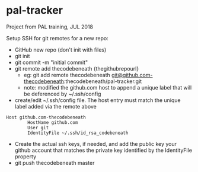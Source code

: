 # pal-tracker
Project from PAL training, JUL 2018

Setup SSH for git remotes for a new repo:
- GitHub new repo (don't init with files)
- git init
- git commit -m "initial commit"
- git remote add thecodebeneath {thegithubrepourl}
  - eg: git add remote thecodebeneath git@github.com-thecodebeneath:thecodebeneath/pal-tracker.git
  - note: modified the github.com host to append a unique label that will be deferenced by ~/.ssh/config
- create/edit ~/.ssh/config file. The host entry must match the unique label added via the remote above
```
Host github.com-thecodebeneath
        HostName github.com
        User git
        IdentityFile ~/.ssh/id_rsa_codebeneath
```
- Create the actual ssh keys, if needed, and add the public key your github account that matches the private key identified by the IdentityFile property
- git push thecodebeneath master
